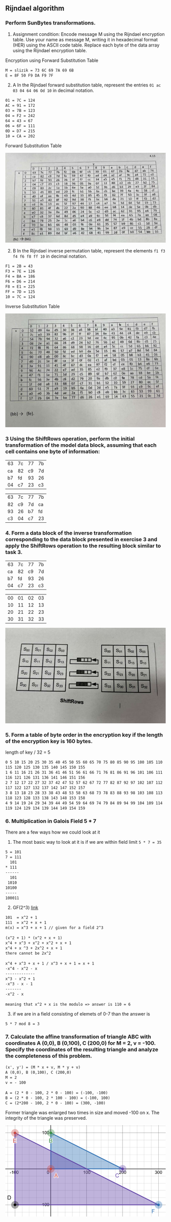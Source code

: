 ## Rijndael algorithm
### Perform SunBytes transformations.
1. Assignment condition: Encode message M using the Rijndael encryption table. Use your name as message M, writing it in hexadecimal format (HER) using the ASCII code table. Replace each byte of the data array using the Rijndael encryption table.

Encryption using Forward Substitution Table
```
M = slizik = 73 6C 69 7A 69 6B
E = 8F 50 F9 DA F9 7F
```

2. A
In the Rijndael forward substitution table, represent the entries `01 ac 03 04 64 06 Od 10` in decimal notation.

```
01 = 7C = 124 
AC = 91 = 172 
03 = 7B = 123 
04 = F2 = 242 
64 = 43 = 67 
06 = 6F = 111 
0D = D7 = 215 
10 = CA = 202
```

Forward Substitution Table

![](../assets/7-1.png)

2. B
In the Rijndael inverse permutation table, represent the elements `f1 f3 f4 f6 f8 ff 10` in decimal notation.

```
F1 = 2B = 43 
F3 = 7E = 126 
F4 = BA = 186 
F6 = D6 = 214 
F8 = E1 = 225 
FF = 7D = 125 
10 = 7C = 124
```


Inverse Substitution Table

![](../assets/7-2.png)

### 3 Using the ShiftRows operation, perform the initial transformation of the model data block, assuming that each cell contains one byte of information:
|      |      |      |      |
|------|------|------|------|
| 63   | 7c   | 77   | 7b   |
| ca   | 82   | c9   | 7d   |
| b7   | fd   | 93   | 26   |
| 04   | c7   | 23   | c3   |

|      |      |      |      |
|------|------|------|------|
| 63   | 7c   | 77   | 7b   |
| 82   | c9   | 7d   | ca   |
| 93   | 26   | b7   | fd   |
| c3   | 04   | c7   | 23   |


### 4. Form a data block of the inverse transformation corresponding to the data block presented in exercise 3 and apply the ShiftRows operation to the resulting block similar to task 3.

|      |      |      |      |
|------|------|------|------|
| 63   | 7c   | 77   | 7b   |
| ca   | 82   | c9   | 7d   |
| b7   | fd   | 93   | 26   |
| 04   | c7   | 23   | c3   |


|      |      |      |      |
|------|------|------|------|
| 00   | 01   | 02   | 03   |
| 10   | 11   | 12   | 13   |
| 20   | 21   | 22   | 23   |
| 30   | 31   | 32   | 33   |

![](../assets/7-4.png)

### 5. Form a table of byte order in the encryption key if the length of the encryption key is 160 bytes.

length of key / 32 = 5
```
0 5 10 15 20 25 30 35 40 45 50 55 60 65 70 75 80 85 90 95 100 105 110 115 120 125 130 135 140 145 150 155
1 6 11 16 21 26 31 36 41 46 51 56 61 66 71 76 81 86 91 96 101 106 111 116 121 126 131 136 141 146 151 156
2 7 12 17 22 27 32 37 42 47 52 57 62 67 72 77 82 87 92 97 102 107 112 117 122 127 132 137 142 147 152 157
3 8 13 18 23 28 33 38 43 48 53 58 63 68 73 78 83 88 93 98 103 108 113 118 123 128 133 138 143 148 153 158
4 9 14 19 24 29 34 39 44 49 54 59 64 69 74 79 84 89 94 99 104 109 114 119 124 129 134 139 144 149 154 159
```

### 6. Multiplication in Galois Field 5 * 7
There are a few ways how we could look at it

1. The most basic way to look at it is if we are within field limit `5 * 7 = 35`
```
5 = 101
7 = 111
  101
* 111
------
  101
 1010
10100
-----
100011 
```
2. GF(2^3) [link](https://www.youtube.com/watch?v=SKFjdAtl5Fc)

```
101  = x^2 + 1
111  = x^2 + x + 1
m(x) = x^3 + x + 1 // given for a field 2^3

(x^2 + 1) * (x^2 + x + 1) 
x^4 + x^3 + x^2 + x^2 + x + 1
x^4 + x ^3 + 2x^2 + x + 1
there cannot be 2x^2

x^4 + x^3 + x + 1 / x^3 + x + 1 = x + 1
-x^4 - x^2 - x
-------------
x^3 - x^2 + 1 
-x^3 - x - 1
-------
-x^2 - x

meaning that x^2 + x is the modulo => answer is 110 = 6
```

3. if we are in a field consisting of elemets of 0-7 than the answer is
```
5 * 7 mod 8 = 3
```

### 7. Calculate the affine transformation of triangle ABC with coordinates A (0,0), B (0,100), C (200,0) for M = 2, v = -100. Specify the coordinates of the resulting triangle and analyze the completeness of this problem.

```
(x', y') = (M * x + v, M * y + v)
A (0,0), B (0,100), C (200,0)
M = 2
v = - 100

A = (2 * 0 - 100, 2 * 0 - 100) = (-100, -100)
B = (2 * 0 - 100, 2 * 100 - 100) = (-100, 100)
C = (2*200 - 100, 2 * 0 - 100) = (300, -100)
```
Former triangle was enlarged two times in size and moved -100 on x. The integrity of the triangle was preserved. 

![](../assets/7-3.png)